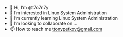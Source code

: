 - 👋 Hi, I’m @t7o7n7y
- 👀 I’m interested in Linux System Administration
- 🌱 I’m currently learning Linux System Administration
- 💞️ I’m looking to collaborate on ...
- 📫 How to reach me ttonypetkov@gmail.com

<!---
t7o7n7y/t7o7n7y is a ✨ special ✨ repository because its `README.md` (this file) appears on your GitHub profile.
You can click the Preview link to take a look at your changes.
--->
